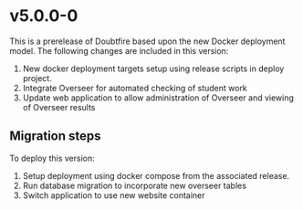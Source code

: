 # v5.0.0-0

This is a prerelease of Doubtfire based upon the new Docker deployment model. The following changes are included in this version:

1. New docker deployment targets setup using release scripts in deploy project.
2. Integrate Overseer for automated checking of student work
3. Update web application to allow administration of Overseer and viewing of Overseer results

## Migration steps
To deploy this version:

1. Setup deployment using docker compose from the associated release.
2. Run database migration to incorporate new overseer tables
3. Switch application to use new website container
